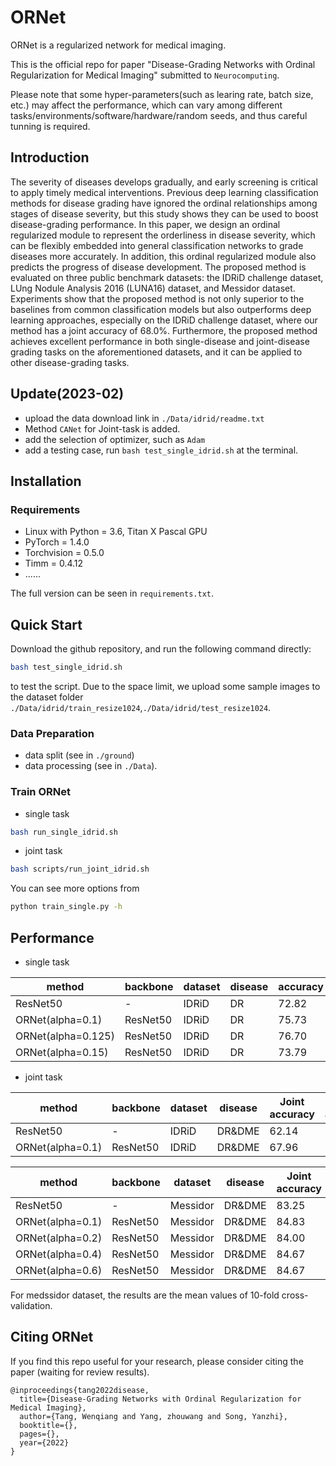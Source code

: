 # ORNet
ORNet is a regularized network for medical imaging.

This is the official repo for paper "Disease-Grading Networks with Ordinal Regularization for Medical Imaging" submitted to `Neurocomputing`.

Please note that some hyper-parameters(such as learing rate, batch size, etc.) may affect the performance, which can vary among different tasks/environments/software/hardware/random seeds, and thus careful tunning is required.



## Introduction
The severity of diseases develops gradually, and early screening is critical to apply timely medical interventions. Previous deep learning classification methods for disease grading have ignored the ordinal relationships among stages of disease severity, but this study shows they can be used to boost disease-grading performance. In this paper, we design an ordinal regularized module to represent the orderliness in disease severity, which can be flexibly embedded into general classification networks to grade diseases more accurately. In addition, this ordinal regularized module also predicts the progress of disease development. The proposed method is evaluated on three public benchmark datasets: the IDRiD challenge dataset, LUng Nodule Analysis 2016 (LUNA16) dataset, and Messidor dataset. Experiments show that the proposed method is not only superior to the baselines from common classification models but also outperforms deep learning approaches, especially on the IDRiD challenge dataset, where our method has a joint accuracy of 68.0%. Furthermore, the proposed method achieves excellent performance in both single-disease and joint-disease grading tasks on the aforementioned datasets, and it can be applied to other disease-grading tasks.



## Update(2023-02)
- upload the data download link in `./Data/idrid/readme.txt`
- Method `CANet` for Joint-task is added.
- add the selection of optimizer, such as `Adam` 
- add a testing case, run `bash test_single_idrid.sh` at the terminal.



## Installation

### Requirements
- Linux with Python = 3.6, Titan X Pascal GPU
- PyTorch = 1.4.0
- Torchvision = 0.5.0
- Timm = 0.4.12
- ......

The full version can be seen in `requirements.txt`.



## Quick Start

Download the github repository, and run the following command directly:

```bash
bash test_single_idrid.sh
```

to test the script. Due to the space limit, we upload some sample images to the dataset folder `./Data/idrid/train_resize1024`,`./Data/idrid/test_resize1024`.



### Data Preparation

- data split (see in `./ground`)
- data processing (see in `./Data`). 



### Train ORNet

- single task
```bash
bash run_single_idrid.sh
```

- joint task
```bash
bash scripts/run_joint_idrid.sh
```

You can see more options from
```bash
python train_single.py -h
```



## Performance

- single task

| method   | backbone | dataset | disease | accuracy |
|----------|----------|---------|---------|----------|
| ResNet50 | -        | IDRiD   | DR      | 72.82   |
| ORNet(alpha=0.1)    | ResNet50        | IDRiD   | DR      | 75.73   |
| ORNet(alpha=0.125)   | ResNet50        | IDRiD   | DR      | 76.70   |
| ORNet(alpha=0.15)    | ResNet50        | IDRiD   | DR      | 73.79   |


- joint task

| method   | backbone | dataset | disease | Joint accuracy | DR accuracy | DME accuracy |
|----------|----------|---------|---------|----------|---------|----------|
| ResNet50 | -        | IDRiD   | DR&DME      | 62.14   | 71.84 | 79.61|
| ORNet(alpha=0.1) | ResNet50| IDRiD   | DR&DME  | 67.96   |75.73   |81.55   |

| method   | backbone | dataset | disease | Joint accuracy | DR accuracy | DME accuracy |
|----------|----------|---------|---------|----------|---------|----------|
| ResNet50 | -        | Messidor   | DR&DME      | 83.25   | 91.75 | 90.58 |
| ORNet(alpha=0.1) | ResNet50   | Messidor   | DR&DME   | 84.83   |93.17   |91.17   |
| ORNet(alpha=0.2) | ResNet50   | Messidor   | DR&DME   | 84.00   |92.17   |90.67   |
| ORNet(alpha=0.4) | ResNet50   | Messidor   | DR&DME   | 84.67   |92.83   |91.25  |
| ORNet(alpha=0.6) | ResNet50   | Messidor   | DR&DME   | 84.67   |92.59   |91.33   |



For medssidor dataset, the results are the mean values of 10-fold cross-validation.



## Citing ORNet

If you find this repo useful for your research, please consider citing the paper (waiting for review results).
```
@inproceedings{tang2022disease,
  title={Disease-Grading Networks with Ordinal Regularization for Medical Imaging},
  author={Tang, Wenqiang and Yang, zhouwang and Song, Yanzhi},
  booktitle={},
  pages={},
  year={2022}
}
```

